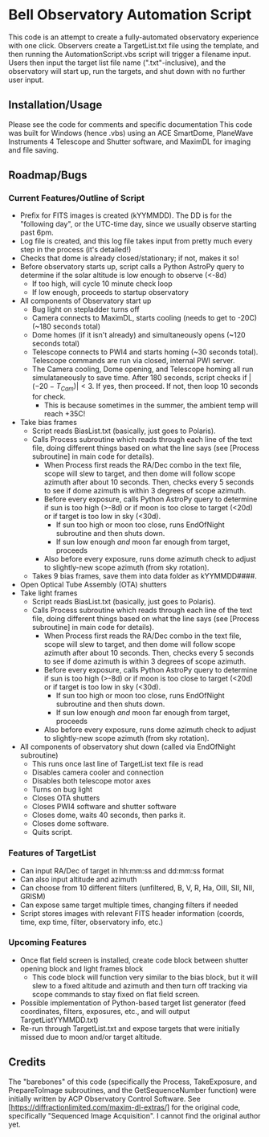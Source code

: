 # Bell Observatory Automation Script
This code is an attempt to create a fully-automated observatory experience with one click.
Observers create a TargetList.txt file using the template, and then running the AutomationScript.vbs script will trigger a filename input.
Users then input the target list file name (".txt"-inclusive), and the observatory will start up, run the targets, and shut down with no further user input.

## Installation/Usage
Please see the code for comments and specific documentation
This code was built for Windows (hence .vbs) using an ACE SmartDome, PlaneWave Instruments 4 Telescope and Shutter software, and MaximDL for imaging and file saving.

## Roadmap/Bugs
### Current Features/Outline of Script
* Prefix for FITS images is created (kYYMMDD).  The DD is for the "following day", or the UTC-time day, since we usually observe starting past 6pm.
* Log file is created, and this log file takes input from pretty much every step in the process (it's detailed!)
* Checks that dome is already closed/stationary; if not, makes it so!
* Before observatory starts up, script calls a Python AstroPy query to determine if the solar altitude is low enough to observe (<-8d)
  * If too high, will cycle 10 minute check loop
  * If low enough, proceeds to startup observatory
* All components of Observatory start up
  * Bug light on stepladder turns off
  * Camera connects to MaximDL, starts cooling (needs to get to -20C) (~180 seconds total)
  * Dome homes (if it isn't already) and simultaneously opens (~120 seconds total)
  * Telescope connects to PWI4 and starts homing (~30 seconds total).  Telescope commands are run via closed, internal PWI server.
  * The Camera cooling, Dome opening, and Telescope homing all run simulataneously to save time.  After 180 seconds, script checks if $|(-20 - T_{Cam})|<3$.  If yes, then proceed.  If not, then loop 10 seconds for check.
    * This is because sometimes in the summer, the ambient temp will reach +35C!
* Take bias frames
  * Script reads BiasList.txt (basically, just goes to Polaris).
  * Calls Process subroutine which reads through each line of the text file, doing different things based on what the line says (see [Process subroutine] in main code for details).
    * When Process first reads the RA/Dec combo in the text file, scope will slew to target, and then dome will follow scope azimuth after about 10 seconds.  Then, checks every 5 seconds to see if dome azimuth is within 3 degrees of scope azimuth.
    * Before every exposure, calls Python AstroPy query to determine if sun is too high (>-8d) or if moon is too close to target (<20d) or if target is too low in sky (<30d).
      * If sun too high or moon too close, runs EndOfNight subroutine and then shuts down.
      * If sun low enough _and_ moon far enough from target, proceeds
    * Also before every exposure, runs dome azimuth check to adjust to slightly-new scope azimuth (from sky rotation).
  * Takes 9 bias frames, save them into data folder as kYYMMDD####.
* Open Optical Tube Assembly (OTA) shutters
* Take light frames
  * Script reads BiasList.txt (basically, just goes to Polaris).
  * Calls Process subroutine which reads through each line of the text file, doing different things based on what the line says (see [Process subroutine] in main code for details).
    * When Process first reads the RA/Dec combo in the text file, scope will slew to target, and then dome will follow scope azimuth after about 10 seconds.  Then, checks every 5 seconds to see if dome azimuth is within 3 degrees of scope azimuth.
    * Before every exposure, calls Python AstroPy query to determine if sun is too high (>-8d) or if moon is too close to target (<20d) or if target is too low in sky (<30d).
      * If sun too high or moon too close, runs EndOfNight subroutine and then shuts down.
      * If sun low enough _and_ moon far enough from target, proceeds
    * Also before every exposure, runs dome azimuth check to adjust to slightly-new scope azimuth (from sky rotation).
* All components of observatory shut down (called via EndOfNight subroutine)
  * This runs once last line of TargetList text file is read
  * Disables camera cooler and connection
  * Disables both telescope motor axes
  * Turns on bug light
  * Closes OTA shutters
  * Closes PWI4 software and shutter software
  * Closes dome, waits 40 seconds, then parks it.
  * Closes dome software.
  * Quits script.
### Features of TargetList
* Can input RA/Dec of target in hh:mm:ss and dd:mm:ss format
* Can also input altitude and azimuth
* Can choose from 10 different filters (unfiltered, B, V, R, Ha, OIII, SII, NII, GRISM)
* Can expose same target multiple times, changing filters if needed
* Script stores images with relevant FITS header information (coords, time, exp time, filter, observatory info, etc.)
### Upcoming Features
* Once flat field screen is installed, create code block between shutter opening block and light frames block
  * This code block will function very similar to the bias block, but it will slew to a fixed altitude and azimuth and then turn off tracking via scope commands to stay fixed on flat field screen.
* Possible implementation of Python-based target list generator (feed coordinates, filters, exposures, etc., and will output TargetListYYMMDD.txt)
* Re-run through TargetList.txt and expose targets that were initially missed due to moon and/or target altitude.

## Credits
The "barebones" of this code (specifically the Process, TakeExposure, and PrepareToImage subroutines, and the GetSequenceNumber function) were initially written by ACP Observatory Control Software.  See [https://diffractionlimited.com/maxim-dl-extras/] for the original code, specifically "Sequenced Image Acquisition".  I cannot find the original author yet.

